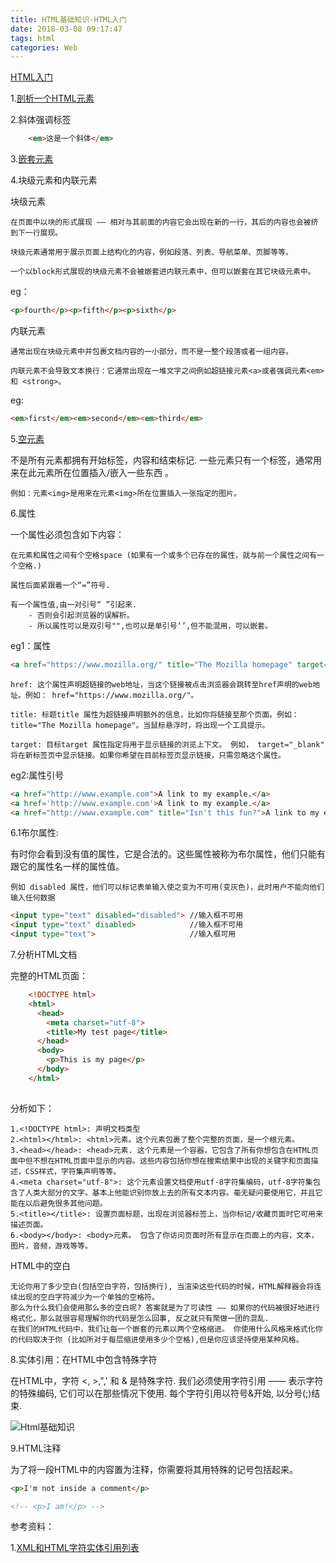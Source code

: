 ```yaml
---
title: HTML基础知识-HTML入门
date: 2018-03-08 09:17:47
tags: html
categories: Web
---
```


[HTML入门](https://developer.mozilla.org/zh-CN/docs/Learn/HTML/Introduction_to_HTML/Getting_started)

1.[剖析一个HTML元素](https://tao1010.github.io/2018/03/05/Html概述/#hell_world_1)

2.斜体强调标签

``` html
	<em>这是一个斜体</em>
```

3.[嵌套元素](https://tao1010.github.io/2018/03/05/Html概述/#hell_world_2)

4.块级元素和内联元素

块级元素

	在页面中以块的形式展现 —— 相对与其前面的内容它会出现在新的一行，其后的内容也会被挤到下一行展现。
	
	块级元素通常用于展示页面上结构化的内容，例如段落、列表、导航菜单、页脚等等。
	
	一个以block形式展现的块级元素不会被嵌套进内联元素中，但可以嵌套在其它块级元素中。
	
eg：

``` html
<p>fourth</p><p>fifth</p><p>sixth</p>
```
	
内联元素
	
	通常出现在块级元素中并包裹文档内容的一小部分，而不是一整个段落或者一组内容。
	
	内联元素不会导致文本换行：它通常出现在一堆文字之间例如超链接元素<a>或者强调元素<em>和 <strong>。
	
eg:

``` html
<em>first</em><em>second</em><em>third</em>
```

5.[空元素](https://tao1010.github.io/2018/03/05/Html概述/#hell_world_3)

不是所有元素都拥有开始标签，内容和结束标记. 一些元素只有一个标签，通常用来在此元素所在位置插入/嵌入一些东西 。
	
	例如：元素<img>是用来在元素<img>所在位置插入一张指定的图片。

6.属性

一个属性必须包含如下内容：

	在元素和属性之间有个空格space (如果有一个或多个已存在的属性，就与前一个属性之间有一个空格.)
	
	属性后面紧跟着一个“=”符号.
	
	有一个属性值,由一对引号“ ”引起来. 
		- 否则会引起浏览器的误解析。
		- 所以属性可以是双引号"",也可以是单引号‘’,但不能混用，可以嵌套。

eg1：属性

``` html
<a href="https://www.mozilla.org/" title="The Mozilla homepage" target="_blank">这是一个超链接</a>	
```

	href: 这个属性声明超链接的web地址，当这个链接被点击浏览器会跳转至href声明的web地址。例如： href="https://www.mozilla.org/"。

	title: 标题title 属性为超链接声明额外的信息，比如你将链接至那个页面。例如： title="The Mozilla homepage"。当鼠标悬浮时，将出现一个工具提示。
	
	target: 目标target 属性指定将用于显示链接的浏览上下文。 例如， target="_blank" 将在新标签页中显示链接。如果你希望在目前标签页显示链接，只需忽略这个属性。 
	
eg2:属性引号

``` html
<a href="http://www.example.com">A link to my example.</a>
<a href='http://www.example.com'>A link to my example.</a>
<a href="http://www.example.com" title="Isn't this fun?">A link to my example.</a>

```
	
6.1布尔属性:

有时你会看到没有值的属性，它是合法的。这些属性被称为布尔属性，他们只能有跟它的属性名一样的属性值。

	例如 disabled 属性，他们可以标记表单输入使之变为不可用(变灰色)，此时用户不能向他们输入任何数据

``` html
<input type="text" disabled="disabled">	//输入框不可用
<input type="text" disabled>			//输入框不可用
<input type="text">						//输入框可用

```	
7.分析HTML文档

完整的HTML页面：

``` html
	<!DOCTYPE html>
	<html>
	  <head>
	    <meta charset="utf-8">
	    <title>My test page</title>
	  </head>
	  <body>
	    <p>This is my page</p>
	  </body>
	</html>
	
```

分析如下：
	
	1.<!DOCTYPE html>: 声明文档类型
	2.<html></html>: <html>元素。这个元素包裹了整个完整的页面，是一个根元素。	
	3.<head></head>: <head>元素. 这个元素是一个容器，它包含了所有你想包含在HTML页面中但不想在HTML页面中显示的内容。这些内容包括你想在搜索结果中出现的关键字和页面描述，CSS样式，字符集声明等等。
	4.<meta charset="utf-8">: 这个元素设置文档使用utf-8字符集编码，utf-8字符集包含了人类大部分的文字。基本上他能识别你放上去的所有文本内容。毫无疑问要使用它，并且它能在以后避免很多其他问题。
	5.<title></title>: 设置页面标题，出现在浏览器标签上，当你标记/收藏页面时它可用来描述页面。
	6.<body></body>: <body>元素。 包含了你访问页面时所有显示在页面上的内容，文本，图片，音频，游戏等等。
	
HTML中的空白

	无论你用了多少空白(包括空白字符，包括换行), 当渲染这些代码的时候，HTML解释器会将连续出现的空白字符减少为一个单独的空格符。
	那么为什么我们会使用那么多的空白呢? 答案就是为了可读性 —— 如果你的代码被很好地进行格式化，那么就很容易理解你的代码是怎么回事, 反之就只有聚做一团的混乱. 
	在我们的HTML代码中，我们让每一个嵌套的元素以两个空格缩进。 你使用什么风格来格式化你的代码取决于你 (比如所对于每层缩进使用多少个空格),但是你应该坚持使用某种风格。

8.实体引用：在HTML中包含特殊字符

在HTML中，字符 <, >,",' 和 & 是特殊字符. 我们必须使用字符引用 —— 表示字符的特殊编码, 它们可以在那些情况下使用. 每个字符引用以符号&开始, 以分号(;)结束.

![Html基础知识](Html-basic.png)

9.HTML注释

为了将一段HTML中的内容置为注释，你需要将其用特殊的记号<!--和-->包括起来。

``` html
<p>I'm not inside a comment</p>

<!-- <p>I am!</p> -->
```


参考资料：

1.[XML和HTML字符实体引用列表](http://en.wikipedia.org/wiki/List_of_XML_and_HTML_character_entity_references)



